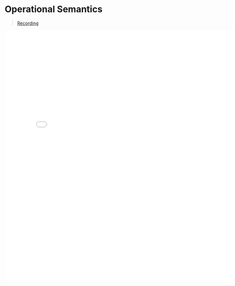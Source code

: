 # Operational Semantics


> [Recording](https://gauchocast.hosted.panopto.com/Panopto/Pages/Viewer.aspx?id=5a7ceea7-b1a2-4f7f-afdd-b336011bb3db)

<embed src="./Lecture 2 - Operational Semantics.pdf" width="800" height="800" 
 type="application/pdf">